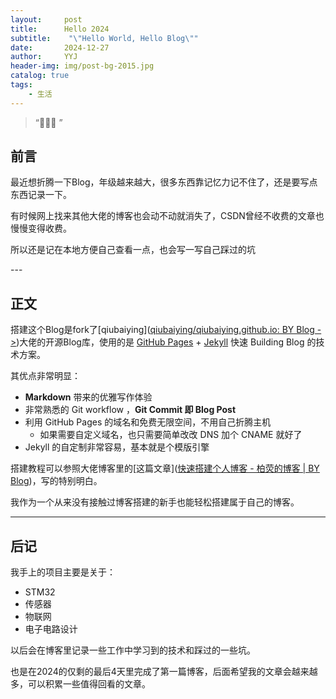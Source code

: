 ```yaml
---
layout:     post
title:      Hello 2024
subtitle:    "\"Hello World, Hello Blog\""
date:       2024-12-27
author:     YYJ
header-img: img/post-bg-2015.jpg
catalog: true
tags:
    - 生活
---
```


> “🙉🙉🙉 ”


## 前言

最近想折腾一下Blog，年级越来越大，很多东西靠记忆力记不住了，还是要写点东西记录一下。

有时候网上找来其他大佬的博客也会动不动就消失了，CSDN曾经不收费的文章也慢慢变得收费。

所以还是记在本地方便自己查看一点，也会写一写自己踩过的坑

<p id = "build"></p>
---

## 正文

搭建这个Blog是fork了[qiubaiying]([qiubaiying/qiubaiying.github.io: BY Blog ->](https://github.com/qiubaiying/qiubaiying.github.io))大佬的开源Blog库，使用的是 [GitHub Pages](https://pages.github.com/) + [Jekyll](http://jekyllrb.com/) 快速 Building Blog 的技术方案。

其优点非常明显：

* **Markdown** 带来的优雅写作体验
* 非常熟悉的 Git workflow ，**Git Commit 即 Blog Post**
* 利用 GitHub Pages 的域名和免费无限空间，不用自己折腾主机
	* 如果需要自定义域名，也只需要简单改改 DNS 加个 CNAME 就好了 
* Jekyll 的自定制非常容易，基本就是个模版引擎

搭建教程可以参照大佬博客里的[这篇文章]([快速搭建个人博客 - 柏荧的博客 | BY Blog](https://qiubaiying.github.io/2017/02/06/快速搭建个人博客/))，写的特别明白。

我作为一个从来没有接触过博客搭建的新手也能轻松搭建属于自己的博客。



---

## 后记

我手上的项目主要是关于：

+ STM32
+ 传感器
+ 物联网
+ 电子电路设计

以后会在博客里记录一些工作中学习到的技术和踩过的一些坑。

也是在2024的仅剩的最后4天里完成了第一篇博客，后面希望我的文章会越来越多，可以积累一些值得回看的文章。

